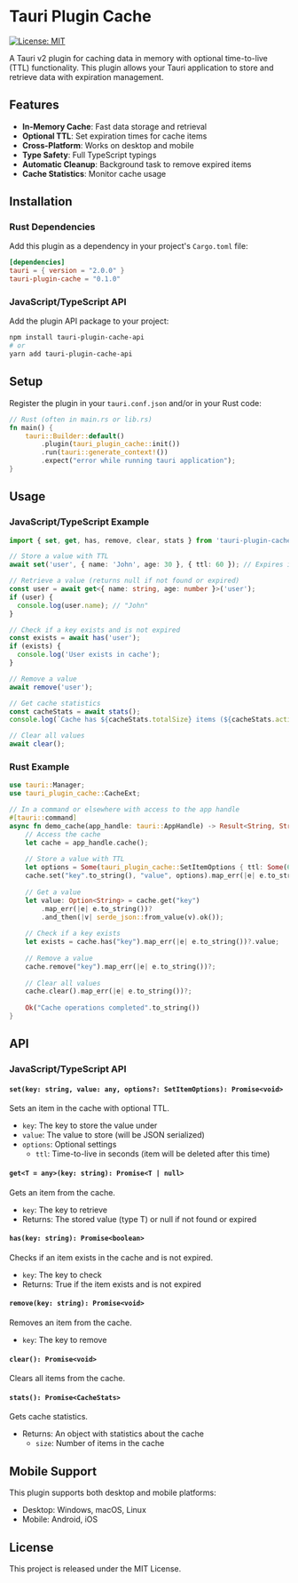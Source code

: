 # Tauri Plugin Cache

[![License: MIT](https://img.shields.io/badge/License-MIT-yellow.svg)](https://opensource.org/licenses/MIT)

A Tauri v2 plugin for caching data in memory with optional time-to-live (TTL) functionality. This plugin allows your Tauri application to store and retrieve data with expiration management.

## Features

- **In-Memory Cache**: Fast data storage and retrieval
- **Optional TTL**: Set expiration times for cache items
- **Cross-Platform**: Works on desktop and mobile
- **Type Safety**: Full TypeScript typings
- **Automatic Cleanup**: Background task to remove expired items
- **Cache Statistics**: Monitor cache usage

## Installation

### Rust Dependencies

Add this plugin as a dependency in your project's `Cargo.toml` file:

```toml
[dependencies]
tauri = { version = "2.0.0" }
tauri-plugin-cache = "0.1.0"
```

### JavaScript/TypeScript API

Add the plugin API package to your project:

```bash
npm install tauri-plugin-cache-api
# or
yarn add tauri-plugin-cache-api
```

## Setup

Register the plugin in your `tauri.conf.json` and/or in your Rust code:

```rust
// Rust (often in main.rs or lib.rs)
fn main() {
    tauri::Builder::default()
        .plugin(tauri_plugin_cache::init())
        .run(tauri::generate_context!())
        .expect("error while running tauri application");
}
```

## Usage

### JavaScript/TypeScript Example

```typescript
import { set, get, has, remove, clear, stats } from 'tauri-plugin-cache-api';

// Store a value with TTL
await set('user', { name: 'John', age: 30 }, { ttl: 60 }); // Expires in 60 seconds

// Retrieve a value (returns null if not found or expired)
const user = await get<{ name: string, age: number }>('user');
if (user) {
  console.log(user.name); // "John"
}

// Check if a key exists and is not expired
const exists = await has('user');
if (exists) {
  console.log('User exists in cache');
}

// Remove a value
await remove('user');

// Get cache statistics
const cacheStats = await stats();
console.log(`Cache has ${cacheStats.totalSize} items (${cacheStats.activeSize} active)`);

// Clear all values
await clear();
```

### Rust Example

```rust
use tauri::Manager;
use tauri_plugin_cache::CacheExt;

// In a command or elsewhere with access to the app handle
#[tauri::command]
async fn demo_cache(app_handle: tauri::AppHandle) -> Result<String, String> {
    // Access the cache
    let cache = app_handle.cache();
    
    // Store a value with TTL
    let options = Some(tauri_plugin_cache::SetItemOptions { ttl: Some(60) });
    cache.set("key".to_string(), "value", options).map_err(|e| e.to_string())?;
    
    // Get a value
    let value: Option<String> = cache.get("key")
        .map_err(|e| e.to_string())?
        .and_then(|v| serde_json::from_value(v).ok());
        
    // Check if a key exists
    let exists = cache.has("key").map_err(|e| e.to_string())?.value;
    
    // Remove a value
    cache.remove("key").map_err(|e| e.to_string())?;
    
    // Clear all values
    cache.clear().map_err(|e| e.to_string())?;
    
    Ok("Cache operations completed".to_string())
}
```

## API

### JavaScript/TypeScript API

#### `set(key: string, value: any, options?: SetItemOptions): Promise<void>`

Sets an item in the cache with optional TTL.

- `key`: The key to store the value under
- `value`: The value to store (will be JSON serialized)
- `options`: Optional settings
  - `ttl`: Time-to-live in seconds (item will be deleted after this time)

#### `get<T = any>(key: string): Promise<T | null>`

Gets an item from the cache.

- `key`: The key to retrieve
- Returns: The stored value (type T) or null if not found or expired

#### `has(key: string): Promise<boolean>`

Checks if an item exists in the cache and is not expired.

- `key`: The key to check
- Returns: True if the item exists and is not expired

#### `remove(key: string): Promise<void>`

Removes an item from the cache.

- `key`: The key to remove

#### `clear(): Promise<void>`

Clears all items from the cache.

#### `stats(): Promise<CacheStats>`

Gets cache statistics.

- Returns: An object with statistics about the cache
  - `size`: Number of items in the cache

## Mobile Support

This plugin supports both desktop and mobile platforms:

- Desktop: Windows, macOS, Linux
- Mobile: Android, iOS

## License

This project is released under the MIT License.
